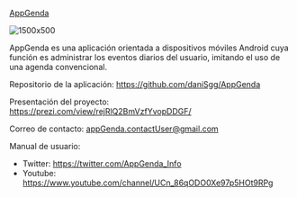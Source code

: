 <u>AppGenda</u>

![1500x500](https://user-images.githubusercontent.com/63753007/121961955-5e75bf80-cd68-11eb-844c-0fb84aa1716c.jpg)

AppGenda es una aplicación orientada a dispositivos móviles Android cuya función es administrar los eventos diarios del usuario, imitando el uso de una agenda convencional.

Repositorio de la aplicación: https://github.com/daniSgg/AppGenda

Presentación del proyecto: https://prezi.com/view/rejRlQ2BmVzfYvopDDGF/

Correo de contacto: appGenda.contactUser@gmail.com 

Manual de usuario:
 - Twitter: https://twitter.com/AppGenda_Info 
 - Youtube: https://www.youtube.com/channel/UCn_86qODO0Xe97p5HOt9RPg 
